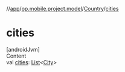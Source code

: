 //[app](../../../index.md)/[op.mobile.project.model](../index.md)/[Country](index.md)/[cities](cities.md)



# cities  
[androidJvm]  
Content  
val [cities](cities.md): [List](https://kotlinlang.org/api/latest/jvm/stdlib/kotlin.collections/-list/index.html)<[City](../-city/index.md)>  



